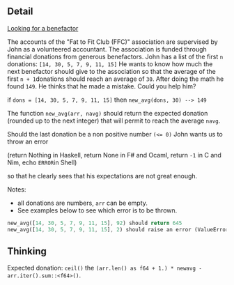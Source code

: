 ## Detail

[Looking for a benefactor](https://www.codewars.com/kata/569b5cec755dd3534d00000f)

The accounts of the "Fat to Fit Club (FFC)" association are supervised by John as a volunteered accountant. The association is funded through financial donations from generous benefactors. John has a list of the first `n` donations: `[14, 30, 5, 7, 9, 11, 15]` He wants to know how much the next benefactor should give to the association so that the average of the first `n + 1`donations should reach an average of `30`. After doing the math he found `149`. He thinks that he made a mistake. Could you help him?

if `dons = [14, 30, 5, 7, 9, 11, 15]` then `new_avg(dons, 30) --> 149`

The function `new_avg(arr, navg)` should return the expected donation (rounded up to the next integer) that will permit to reach the average `navg`. 

Should the last donation be a non positive number `(<= 0)` John wants us to throw an error 

(return Nothing in Haskell, return None in F# and Ocaml, return `-1` in C and Nim, echo `ERROR`in Shell) 

so that he clearly sees that his expectations are not great enough.

Notes: 

- all donations are numbers, `arr` can be empty.
- See examples below to see which error is to be thrown.

```rust
new_avg([14, 30, 5, 7, 9, 11, 15], 92) should return 645
new_avg([14, 30, 5, 7, 9, 11, 15], 2) should raise an error (ValueError or invalid_argument) or return `-1` or ERROR
```
## Thinking

Expected donation: `ceil()` the `(arr.len() as f64 + 1.) * newavg - arr.iter().sum::<f64>()`.